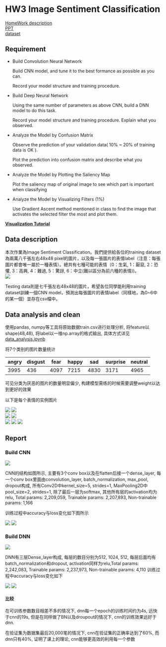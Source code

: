 # HW3 Image Sentiment Classification    
[HomeWork description](https://ntumlta.github.io/ML-Assignment3/index.html)  
[PPT](https://docs.google.com/presentation/d/1txLnBXLYmpJOMsDJItB81lA1gHJ21fgnZTxXWZtgryE/edit?usp=sharing)  
[dataset](https://drive.google.com/file/d/1UGM_CJkNb7OmUQKpxSmaUETiCQd_OBus/view?usp=sharing)  

## Requirement  
 
- Build Convolution Neural Network  

    Build CNN model, and tune it to the best formance as possible as you can.

    Record your model structure and training procedure.

- Build Deep Neural Network  

    Using the same number of parameters as above CNN, build a DNN model to do this task.

    Record your model structure and training procedure. Explain what you observed.

- Analyze the Model by Confusion Matrix  

    Observe the prediction of your validation data( 10% ~ 20% of training data is OK ).

    Plot the prediction into confusion matrix and describe what you observed.

- Analyze the Model by Plotting the Saliency Map
 
    Plot the saliency map of original image to see which part is important when classifying

- Analyze the Model by Visualizing Filters (1%)

    Use Gradient Ascent method mentioned in class to find the image that activates the selected filter the most and plot them.
    
**[Visualization Tutorial](https://blog.keras.io/how-convolutional-neural-networks-see-the-world.html)**    

## Data description  

本次作業為Image Sentiment Classification。我們提供給各位的training dataset為兩萬八千張左右48x48 pixel的圖片，以及每一張圖片的表情label（注意：每張圖片都會唯一屬於一種表情）。總共有七種可能的表情（0：生氣, 1：厭惡, 2：恐懼, 3：高興, 4：難過, 5：驚訝, 6：中立(難以區分為前六種的表情))。  
![](https://github.com/maplezzz/ML2017S_Hung-yi-Lee_HW/blob/master/HW3/img/data_example.png)

Testing data則是七千張左右48x48的圖片，希望各位同學能利用training dataset訓練一個CNN model，預測出每張圖片的表情label（同樣地，為0~6中的某一個）並存在csv檔中。  
  
## Data analysis and clean  
  
使用pandas, numpy等工具将原始数据train.csv进行处理分析, 将feature以shape(48,48), 将label以一维np.array的格式输出, 具体方式详见[data_analysis.ipynb](https://github.com/maplezzz/ML2017S_Hung-yi-Lee_HW/blob/master/HW3/data_analysis.ipynb)  
  
将7个类别的图片数量统计   

| angry       | disgust     | fear       | happy      | sad        | surprise   | neutral    |    
| ----------- | ----------- |----------- |----------- |----------- |----------- |----------- |  
| 3995        | 436         |4097        |7215        |4830        |3171        |4965        |


可见分类为厌恶的图片的数量明显偏少, 构建模型需练的时候需要调整weight以达到更好的效果  
  
以下是每个表情的实例图片  
  
![](https://github.com/maplezzz/ML2017S_Hung-yi-Lee_HW/blob/master/HW3/img/data_analysis/angry.png)
![](https://github.com/maplezzz/ML2017S_Hung-yi-Lee_HW/blob/master/HW3/img/data_analysis/disgust.png)  
![](https://github.com/maplezzz/ML2017S_Hung-yi-Lee_HW/blob/master/HW3/img/data_analysis/fear.png)
![](https://github.com/maplezzz/ML2017S_Hung-yi-Lee_HW/blob/master/HW3/img/data_analysis/happy.png)  
![](https://github.com/maplezzz/ML2017S_Hung-yi-Lee_HW/blob/master/HW3/img/data_analysis/sad.png) 
![](https://github.com/maplezzz/ML2017S_Hung-yi-Lee_HW/blob/master/HW3/img/data_analysis/surprise.png)
![](https://github.com/maplezzz/ML2017S_Hung-yi-Lee_HW/blob/master/HW3/img/data_analysis/neutral.png)  
  
  
## Report  
  
### Build CNN    
  
![](https://github.com/maplezzz/ML2017S_Hung-yi-Lee_HW/blob/master/HW3/img/cnn.png)  
  
CNN的结构如图所示, 主要有3个conv box以及在flatten后接一个dense_layer, 每一个conv box里面由convolution_layer, batch_normalization, max_pool, dropout构成, 所有Conv2D中kernel_size=5, strides=1, MaxPooling2D中pool_size=2, strides=1, 除了最后一层为softmax, 其他所有层的activation均为relu, Total params: 2,209,059, Trainable params: 2,207,893, Non-trainable params: 1,166  
  
训练过程中accuracy与loss变化如下图所示  
  
![](https://github.com/maplezzz/ML2017S_Hung-yi-Lee_HW/blob/master/HW3/img/report/cnn_acc.png)
![](https://github.com/maplezzz/ML2017S_Hung-yi-Lee_HW/blob/master/HW3/img/report/cnn_loss.png)   
    
### Build DNN  
  
![](https://github.com/maplezzz/ML2017S_Hung-yi-Lee_HW/blob/master/HW3/img/dnn.png) 
  
DNN有三层Dense_layer构成, 每层的数目分别为512, 1024, 512, 每层后面均有batch_normalization和dropout, activation同样为relu,Total params: 2,242,083, Trainable params: 2,237,973, Non-trainable params: 4,110 训练过程中accuracy与loss变化如下  
  
![](https://github.com/maplezzz/ML2017S_Hung-yi-Lee_HW/blob/master/HW3/img/report/dnn_acc.png)
![](https://github.com/maplezzz/ML2017S_Hung-yi-Lee_HW/blob/master/HW3/img/report/dnn_loss.png)  

#### 比较  
在可训练参数数目相差不多的情况下, dnn每一个epoch的训练时间约为4s, 远快于cnn的19s, 但是在同样做了BN以及droupout的情况下, cnn的训练效果远好于dnn.  

在验证集为数据集最后20,000笔的情况下, cnn在验证集的正确率达到了60%, 而dnn只有40%, 证明了课上的理论, cnn能够更高效的利用每一个参数